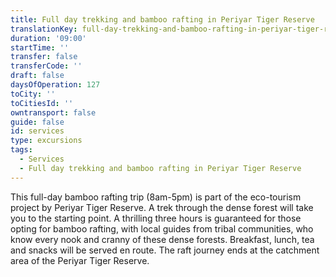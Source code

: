 ```yaml
---
title: Full day trekking and bamboo rafting in Periyar Tiger Reserve
translationKey: full-day-trekking-and-bamboo-rafting-in-periyar-tiger-reserve
duration: '09:00'
startTime: ''
transfer: false
transferCode: ''
draft: false
daysOfOperation: 127
toCity: ''
toCitiesId: ''
owntransport: false
guide: false
id: services
type: excursions
tags:
  - Services
  - Full day trekking and bamboo rafting in Periyar Tiger Reserve
---
```

This full-day bamboo rafting trip (8am-5pm) is part of the eco-tourism project by Periyar Tiger Reserve. A trek through the dense forest will take you to the starting point. A thrilling three hours is guaranteed for those opting for bamboo rafting, with local guides from tribal communities, who know every nook and cranny of these dense forests. Breakfast, lunch, tea and snacks will be served en route. The raft journey ends at the catchment area of the Periyar Tiger Reserve.